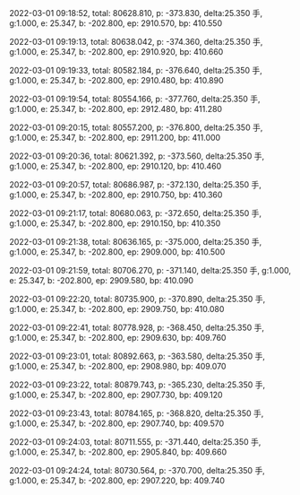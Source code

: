 2022-03-01 09:18:52, total: 80628.810, p: -373.830, delta:25.350 手, g:1.000, e: 25.347, b: -202.800, ep: 2910.570, bp: 410.550

2022-03-01 09:19:13, total: 80638.042, p: -374.360, delta:25.350 手, g:1.000, e: 25.347, b: -202.800, ep: 2910.920, bp: 410.660

2022-03-01 09:19:33, total: 80582.184, p: -376.640, delta:25.350 手, g:1.000, e: 25.347, b: -202.800, ep: 2910.480, bp: 410.890

2022-03-01 09:19:54, total: 80554.166, p: -377.760, delta:25.350 手, g:1.000, e: 25.347, b: -202.800, ep: 2912.480, bp: 411.280

2022-03-01 09:20:15, total: 80557.200, p: -376.800, delta:25.350 手, g:1.000, e: 25.347, b: -202.800, ep: 2911.200, bp: 411.000

2022-03-01 09:20:36, total: 80621.392, p: -373.560, delta:25.350 手, g:1.000, e: 25.347, b: -202.800, ep: 2910.120, bp: 410.460

2022-03-01 09:20:57, total: 80686.987, p: -372.130, delta:25.350 手, g:1.000, e: 25.347, b: -202.800, ep: 2910.750, bp: 410.360

2022-03-01 09:21:17, total: 80680.063, p: -372.650, delta:25.350 手, g:1.000, e: 25.347, b: -202.800, ep: 2910.150, bp: 410.350

2022-03-01 09:21:38, total: 80636.165, p: -375.000, delta:25.350 手, g:1.000, e: 25.347, b: -202.800, ep: 2909.000, bp: 410.500

2022-03-01 09:21:59, total: 80706.270, p: -371.140, delta:25.350 手, g:1.000, e: 25.347, b: -202.800, ep: 2909.580, bp: 410.090

2022-03-01 09:22:20, total: 80735.900, p: -370.890, delta:25.350 手, g:1.000, e: 25.347, b: -202.800, ep: 2909.750, bp: 410.080

2022-03-01 09:22:41, total: 80778.928, p: -368.450, delta:25.350 手, g:1.000, e: 25.347, b: -202.800, ep: 2909.630, bp: 409.760

2022-03-01 09:23:01, total: 80892.663, p: -363.580, delta:25.350 手, g:1.000, e: 25.347, b: -202.800, ep: 2908.980, bp: 409.070

2022-03-01 09:23:22, total: 80879.743, p: -365.230, delta:25.350 手, g:1.000, e: 25.347, b: -202.800, ep: 2907.730, bp: 409.120

2022-03-01 09:23:43, total: 80784.165, p: -368.820, delta:25.350 手, g:1.000, e: 25.347, b: -202.800, ep: 2907.740, bp: 409.570

2022-03-01 09:24:03, total: 80711.555, p: -371.440, delta:25.350 手, g:1.000, e: 25.347, b: -202.800, ep: 2905.840, bp: 409.660

2022-03-01 09:24:24, total: 80730.564, p: -370.700, delta:25.350 手, g:1.000, e: 25.347, b: -202.800, ep: 2907.220, bp: 409.740